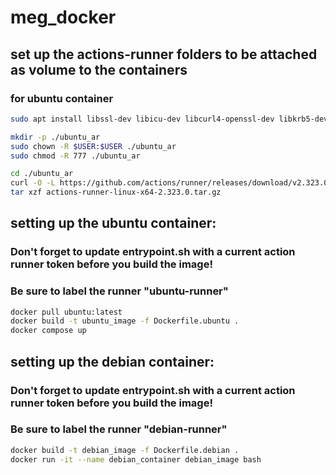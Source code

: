 # meg_docker

## set up the actions-runner folders to be attached as volume to the containers
### for ubuntu container
```sh
sudo apt install libssl-dev libicu-dev libcurl4-openssl-dev libkrb5-dev zlib1g-dev #locally

mkdir -p ./ubuntu_ar
sudo chown -R $USER:$USER ./ubuntu_ar
sudo chmod -R 777 ./ubuntu_ar 

cd ./ubuntu_ar
curl -O -L https://github.com/actions/runner/releases/download/v2.323.0/actions-runner-linux-x64-2.323.0.tar.gz
tar xzf actions-runner-linux-x64-2.323.0.tar.gz
```

## setting up the ubuntu container:

### Don't forget to update entrypoint.sh with a current action runner token before you build the image!
### Be sure to label the runner "ubuntu-runner"

```sh
docker pull ubuntu:latest
docker build -t ubuntu_image -f Dockerfile.ubuntu .
docker compose up
```

## setting up the debian container:

### Don't forget to update entrypoint.sh with a current action runner token before you build the image!
### Be sure to label the runner "debian-runner"

```sh
docker build -t debian_image -f Dockerfile.debian .
docker run -it --name debian_container debian_image bash
```
